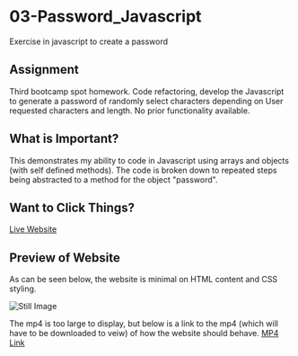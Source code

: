 # 03-Password_Javascript
Exercise in javascript to create a password 


## Assignment
Third bootcamp spot homework. Code refactoring, develop the Javascript to generate a password of randomly select characters depending on User requested characters and length.  No prior functionality available.

## What is Important?
This demonstrates my ability to code in Javascript using arrays and objects (with self defined methods). The code is broken down to repeated steps being abstracted to a method for the object "password".

## Want to Click Things?
[Live Website](https://adam-niggebrugge.github.io/03-Password_Javascript/)

## Preview of Website

As can be seen below, the website is minimal on HTML content and CSS styling.

![Still Image](https://github.com/adam-niggebrugge/03-Password_Javascript/blob/main/assets/images/StillOfPasswordGeneration.jpg)

The mp4 is too large to display, but below is a link to the mp4 (which will have to be downloaded to veiw) of how the website should behave.
[MP4 Link](https://github.com/adam-niggebrugge/03-Password_Javascript/blob/main/assets/images/Password%20Functioning.mp4)
